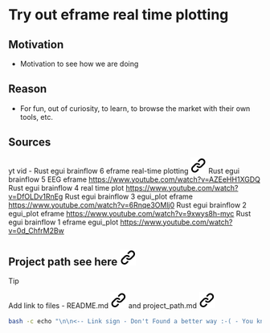 # Try out eframe real time plotting
<!-- keep the format -->
## Motivation
<!-- keep the format -->
- Motivation to see how we are doing
<!-- keep the format -->
## Reason
<!-- keep the format -->
- For fun, out of curiosity, to learn, to browse the market with their own tools, etc.
<!-- keep the format -->
## Sources
<!-- keep the format -->
yt vid - Rust egui brainflow 6 eframe real-time plotting [![alt text][1]](https://www.youtube.com/watch?v=fy4YKPdBylM)
Rust egui brainflow 5 EEG eframe https://www.youtube.com/watch?v=AZEeHH1XGDQ
Rust egui brainflow 4 real time plot https://www.youtube.com/watch?v=DfOLDv1RnEg 
Rust egui brainflow 3 egui_plot eframe https://www.youtube.com/watch?v=6Rnqe3OMlj0
Rust egui brainflow 2 egui_plot eframe https://www.youtube.com/watch?v=9xwys8h-myc
Rust egui brainflow 1 eframe egui_plot https://www.youtube.com/watch?v=0d_ChfrM2Bw

<!-- keep the format -->
## Project path see here [![alt text][1]](./project_path.md)
<!-- keep the format -->
>[!TIP]
>Add link to files - README.md [![alt text][1]](./README.md) and project_path.md [![alt text][1]](./project_path.md)
><!-- -->
>```bash <!-- markdownlint-disable-line code-block-style -->
> bash -c echo "\n\n<-- Link sign - Don't Found a better way :-( - You know a better method? - send me a email --> \n\n[1]: ./img/link_symbol.svg"  >> ./README.md
>```
<!-- keep the format -->
<!-- make folder and download the link sign vai curl -->
<!-- mkdir -p img && curl --create-dirs --output-dir img -O  "https://raw.githubusercontent.com/MathiasStadler/link_symbol_svg/refs/heads/main/link_symbol.svg"-->
<!-- Link sign - Don't Found a better way :-( - You know a better method? - send me a email -->
[1]: ./img/link_symbol.svg
<!-- keep the format -->